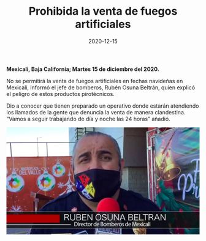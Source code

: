 ﻿---
layout: blog
title:  "Prohibida la venta de fuegos artificiales"
date:   2020-12-15
categories: mexicali
permalink: /:categories/:title:output_ext
image: /img/cnr/2020-12-15-prohibida-la-venta.png
alt: "Prohibida la venta de fuegos artificiales"
autor: 
---
 
**Mexicali, Baja California; Martes 15 de diciembre del 2020.**


No se permitirá la venta de fuegos artificiales en fechas navideñas en Mexicali, informó el jefe de bomberos, Rubén Osuna Beltrán, quien explicó el peligro de estos productos pirotécnicos.


Dio a conocer que tienen preparado un operativo donde estarán atendiendo los llamados de la gente que denuncia la venta de manera clandestina.  “Vamos a seguir trabajando de día y noche las 24 horas” añadió.

<div id="carouselExampleSlidesOnly" class="carousel slide" data-ride="carousel">
  <div class="carousel-inner">
    <div class="carousel-item active">
       <img class="d-block w-100" src="/img/cnr/2020-12-15-prohibida-la-venta.png" loading="lazy"  alt="Prohibida la venta de fuegos artificiales">
    </div>
  </div>
</div>